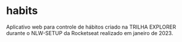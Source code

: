 # habits
 Aplicativo web para controle de hábitos criado na TRILHA EXPLORER durante o NLW-SETUP da Rocketseat realizado em janeiro de 2023.
